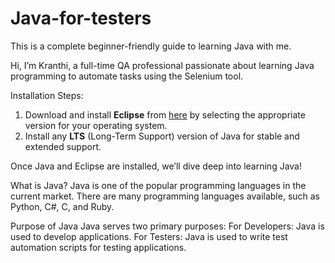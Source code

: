  # Java-for-testers
This is a complete beginner-friendly guide to learning Java with me.  

Hi, I’m Kranthi, a full-time QA professional passionate about learning Java programming to automate tasks using the Selenium tool.  

 Installation Steps:  
1. Download and install **Eclipse** from [here](https://www.eclipse.org/) by selecting the appropriate version for your operating system.  
2. Install any **LTS** (Long-Term Support) version of Java for stable and extended support.  

Once Java and Eclipse are installed, we’ll dive deep into learning Java!

What is Java?
Java is one of the popular programming languages in the current market. There are many programming languages available, such as Python, C#, C, and Ruby.

Purpose of Java
Java serves two primary purposes:
For Developers: Java is used to develop applications.
For Testers: Java is used to write test automation scripts for testing applications.

